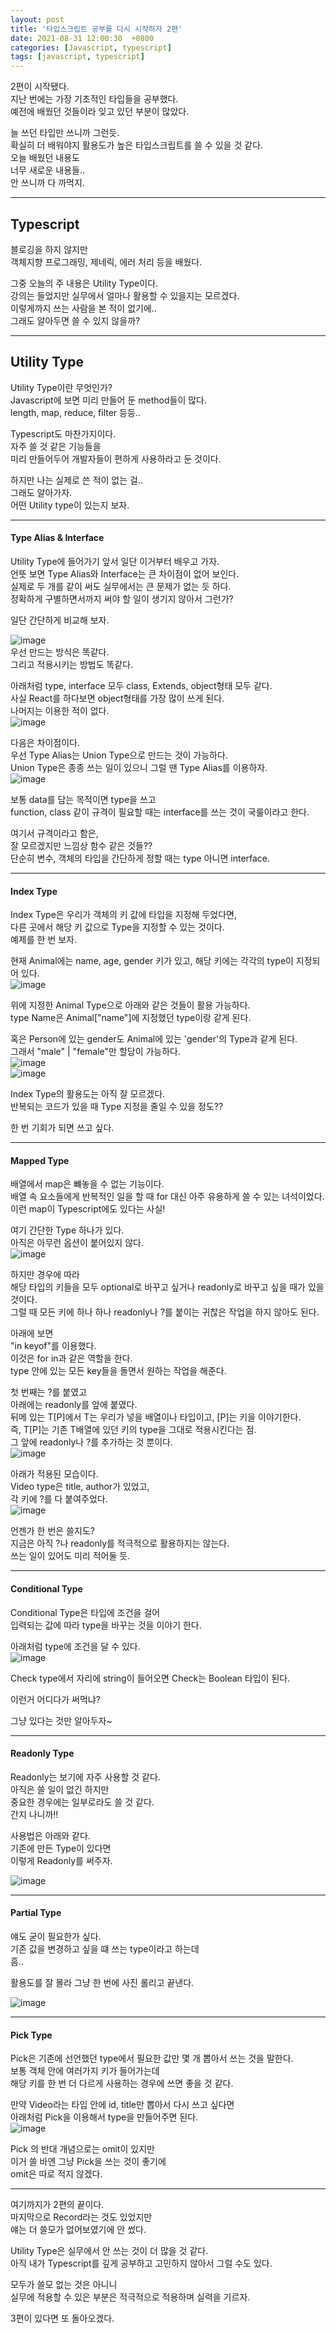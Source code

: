 ```yaml
---
layout: post
title: '타입스크립트 공부를 다시 시작하자 2편'
date: 2021-08-31 12:00:30  +0800
categories: [Javascript, typescript]
tags: [javascript, typescript]
---
```


2편이 시작됐다.  
지난 번에는 가장 기초적인 타입들을 공부했다.  
예전에 배웠던 것들이라 잊고 있던 부분이 많았다.  

늘 쓰던 타입만 쓰니까 그런듯.  
확실히 더 배워야지 활용도가 높은 타입스크립트를 쓸 수 있을 것 같다.  
오늘 배웠던 내용도  
너무 새로운 내용들..  
안 쓰니까 다 까먹지.  

---

## **Typescript**  

블로깅을 하지 않지만  
객체지향 프로그래밍, 제네릭, 에러 처리 등을 배웠다.  

그중 오늘의 주 내용은 Utility Type이다.  
강의는 들었지만 실무에서 얼마나 활용할 수 있을지는 모르겠다.  
이렇게까지 쓰는 사람을 본 적이 없기에..  
그래도 알아두면 쓸 수 있지 않을까?  

--- 


## **Utility Type**  


Utility Type이란 무엇인가?  
Javascript에 보면 미리 만들어 둔 method들이 많다.  
length, map, reduce, filter 등등..  

Typescript도 마찬가지이다.  
자주 쓸 것 같은 기능들을  
미리 만들어두어 개발자들이 편하게 사용하라고 둔 것이다.  

하지만 나는 실제로 쓴 적이 없는 걸..  
그래도 알아가자.  
어떤 Utility type이 있는지 보자.  

---  



#### **Type Alias & Interface**  


Utility Type에 들어가기 앞서 일단 이거부터 배우고 가자.  
언뜻 보면 Type Alias와 Interface는 큰 차이점이 없어 보인다.  
실제로 두 개를 같이 써도 실무에서는 큰 문제가 없는 듯 하다.  
정확하게 구별하면서까지 써야 할 일이 생기지 않아서 그런가?  

일단 간단하게 비교해 보자.  

![image](/assets/img/sample/type17.png)  
우선 만드는 방식은 똑같다.  
그리고 적용시키는 방법도 똑같다.  

아래처럼 type, interface 모두 class, Extends, object형태 모두 같다.  
사실 React를 하다보면 object형태를 가장 많이 쓰게 된다.  
나머지는 이용한 적이 없다.  
![image](/assets/img/sample/type18.png)  

다음은 차이점이다.  
우선 Type Alias는 Union Type으로 만드는 것이 가능하다.  
Union Type은 종종 쓰는 일이 있으니 그럴 땐 Type Alias를 이용하자.  
![image](/assets/img/sample/type19.png)  

보통 data를 담는 목적이면 type을 쓰고  
function, class 같이 규격이 필요할 때는 interface를 쓰는 것이 국룰이라고 한다.  

여기서 규격이라고 함은,  
잘 모르겠지만 느낌상 함수 같은 것들??  
단순히 변수, 객체의 타입을 간단하게 정할 때는 type 아니면 interface.  

---  

#### **Index Type**  

Index Type은 우리가 객체의 키 값에 타입을 지정해 두었다면,  
다른 곳에서 해당 키 값으로 Type을 지정할 수 있는 것이다.  
예제를 한 번 보자.  

현재 Animal에는 name, age, gender 키가 있고, 해당 키에는 각각의 type이 지정되어 있다.  
![image](/assets/img/sample/type20.png)  

위에 지정한 Animal Type으로 아래와 같은 것들이 활용 가능하다.  
type Name은 Animal["name"]에 지정했던 type이랑 같게 된다.  

혹은 Person에 있는 gender도 Animal에 있는 'gender'의 Type과 같게 된다.  
그래서 "male" | "female"만 할당이 가능하다.  
![image](/assets/img/sample/type21.png)  
![image](/assets/img/sample/type22.png)  

Index Type의 활용도는 아직 잘 모르겠다.  
반복되는 코드가 있을 때 Type 지정을 줄일 수 있을 정도??  

한 번 기회가 되면 쓰고 싶다.  


---  

#### **Mapped Type**  

배열에서 map은 뺴놓을 수 없는 기능이다.  
배열 속 요소들에게 반복적인 일을 할 때 for 대신 아주 유용하게 쓸 수 있는 녀석이었다.  
이런 map이 Typescript에도 있다는 사실!  

여기 간단한 Type 하나가 있다.  
아직은 아무런 옵션이 붙어있지 않다.  
![image](/assets/img/sample/type23.png)  

하지만 경우에 따라  
해당 타입의 키들을 모두 optional로 바꾸고 싶거나 readonly로 바꾸고 싶을 때가 있을 것이다.  
그럴 때 모든 키에 하나 하나 readonly나 ?를 붙이는 귀찮은 작업을 하지 않아도 된다.  

아래에 보면  
"in keyof"를 이용했다.  
이것은 for in과 같은 역할을 한다.  
type 안에 있는 모든 key들을 돌면서 원하는 작업을 해준다.  

첫 번째는 ?를 붙였고  
아래에는 readonly를 앞에 붙였다.  
뒤메 있는 T[P]에서 T는 우리가 넣을 배열이나 타입이고, [P]는 키을 이야기한다.  
즉, T[P]는 기존 T배열에 있던 키의 type을 그대로 적용시킨다는 점.  
그 앞에 readonly나 ?를 추가하는 것 뿐이다.  
![image](/assets/img/sample/type24.png)  

아래가 적용된 모습이다.  
Video type은 title, author가 있었고,  
각 키에 ?를 다 붙여주었다.  
![image](/assets/img/sample/type25.png)  

언젠가 한 번은 쓸지도?  
지금은 아직 ?나 readonly를 적극적으로 활용하지는 않는다.  
쓰는 일이 있어도 미리 적어둘 듯.  

---  

#### **Conditional Type**  

Conditional Type은 타입에 조건을 걸어  
입력되는 값에 따라 type을 바꾸는 것을 이야기 한다.  

아래처럼 type에 조건을 달 수 있다.  
![image](/assets/img/sample/type26.png)  

Check type에서 <T>자리에 string이 들어오면 Check는 Boolean 타입이 된다.  

이런거 어디다가 써먹냐?  

그냥 있다는 것만 알아두자~  

---  

#### **Readonly Type**  

Readonly는 보기에 자주 사용할 것 같다.  
아직은 쓸 일이 없긴 하지만  
중요한 경우에는 일부로라도 쓸 것 같다.  
간지 나니까!!  

사용법은 아래와 같다.  
기존에 만든 Type이 있다면  
이렇게 Readonly를 써주자.  

![image](/assets/img/sample/type27.png)  


---  

#### **Partial Type**  

얘도 굳이 필요한가 싶다.  
기존 값을 변경하고 싶을 떄 쓰는 type이라고 하는데  
흠..  

활용도를 잘 몰라 그냥 한 번에 사진 롤리고 끝낸다.  

![image](/assets/img/sample/type28.png)  

---  

#### **Pick Type**  

Pick은 기존에 선언했던 type에서 필요한 값만 몇 개 뽑아서 쓰는 것을 말한다.  
보통 객체 안에 여러가지 키가 들어가는데  
해당 키를 한 번 더 다르게 사용하는 경우에 쓰면 좋을 것 같다.  

만약 Video라는 타입 안에 id, title만 뽑아서 다시 쓰고 싶다면  
아래처럼 Pick을 이용해서 type을 만들어주면 된다.  
![image](/assets/img/sample/type29.png)  

Pick 의 반대 개념으로는 omit이 있지만  
이거 쓸 바엔 그냥 Pick을 쓰는 것이 좋기에  
omit은 따로 적지 않겠다.  

---  

여기까지가 2편의 끝이다.  
마지막으로 Record라는 것도 있었지만  
얘는 더 쓸모가 없어보였기에 안 썼다.  

Utility Type은 실무에서 안 쓰는 것이 더 많을 것 같다.  
아직 내가 Typescript를 깊게 공부하고 고민하지 않아서 그럴 수도 있다.  

모두가 쓸모 없는 것은 아니니  
실무에 적용할 수 있은 부분은 적극적으로 적용하며 실력을 기르자.  

3편이 있다면 또 돌아오겠다.  

